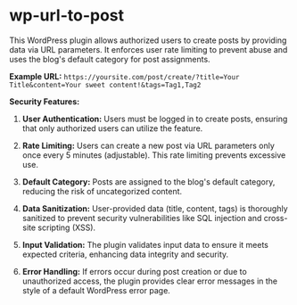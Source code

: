 # wp-url-to-post
This WordPress plugin allows authorized users to create posts by providing data via URL parameters. It enforces user rate limiting to prevent abuse and uses the blog's default category for post assignments.

**Example URL:** `https://yoursite.com/post/create/?title=Your Title&content=Your sweet content!&tags=Tag1,Tag2`

**Security Features:**

1. **User Authentication:** Users must be logged in to create posts, ensuring that only authorized users can utilize the feature.

2. **Rate Limiting:** Users can create a new post via URL parameters only once every 5 minutes (adjustable). This rate limiting prevents excessive use.

3. **Default Category:** Posts are assigned to the blog's default category, reducing the risk of uncategorized content.

4. **Data Sanitization:** User-provided data (title, content, tags) is thoroughly sanitized to prevent security vulnerabilities like SQL injection and cross-site scripting (XSS).

5. **Input Validation:** The plugin validates input data to ensure it meets expected criteria, enhancing data integrity and security.

6. **Error Handling:** If errors occur during post creation or due to unauthorized access, the plugin provides clear error messages in the style of a default WordPress error page.
